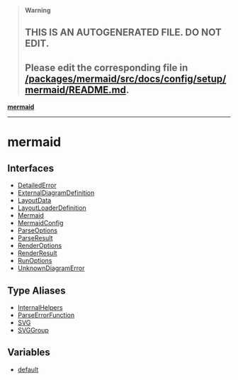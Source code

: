 > **Warning**
>
> ## THIS IS AN AUTOGENERATED FILE. DO NOT EDIT.
>
> ## Please edit the corresponding file in [/packages/mermaid/src/docs/config/setup/mermaid/README.md](../../../../packages/mermaid/src/docs/config/setup/mermaid/README.md).

[**mermaid**](../README.md)

---

# mermaid

## Interfaces

- [DetailedError](interfaces/DetailedError.md)
- [ExternalDiagramDefinition](interfaces/ExternalDiagramDefinition.md)
- [LayoutData](interfaces/LayoutData.md)
- [LayoutLoaderDefinition](interfaces/LayoutLoaderDefinition.md)
- [Mermaid](interfaces/Mermaid.md)
- [MermaidConfig](interfaces/MermaidConfig.md)
- [ParseOptions](interfaces/ParseOptions.md)
- [ParseResult](interfaces/ParseResult.md)
- [RenderOptions](interfaces/RenderOptions.md)
- [RenderResult](interfaces/RenderResult.md)
- [RunOptions](interfaces/RunOptions.md)
- [UnknownDiagramError](interfaces/UnknownDiagramError.md)

## Type Aliases

- [InternalHelpers](type-aliases/InternalHelpers.md)
- [ParseErrorFunction](type-aliases/ParseErrorFunction.md)
- [SVG](type-aliases/SVG.md)
- [SVGGroup](type-aliases/SVGGroup.md)

## Variables

- [default](variables/default.md)
